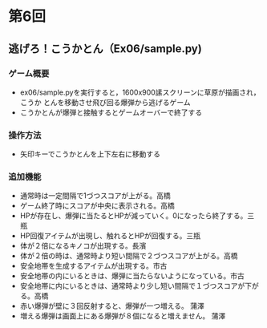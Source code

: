 # 第6回
## 逃げろ！こうかとん（Ex06/sample.py)

### ゲーム概要
- ex06/sample.pyを実行すると，1600x900䛾スクリーンに草原が描画され，こうか
とんを移動させ飛び回る爆弾から逃げるゲーム
- こうかとんが爆弾と接触するとゲームオーバーで終了する
### 操作方法
- 矢印キーでこうかとんを上下左右に移動する
### 追加機能
- 通常時は一定間隔で1づつスコアが上がる。高橋
- ゲーム終了時にスコアが中央に表示される。高橋
- HPが存在し、爆弾に当たるとHPが減っていく。0になったら終了する。三瓶
- HP回復アイテムが出現し、触れるとHPが回復する。三瓶
- 体が２倍になるキノコが出現する。長濱
- 体が２倍の時は、通常時より短い間隔で２づつスコアが上がる。高橋
- 安全地帯を生成するアイテムが出現する。市古
- 安全地帯の内にいるときは、爆弾に当たらないようになっている。市古
- 安全地帯に内にいるときは、通常時より少し短い間隔で１づつスコアが下がる。高橋
- 赤い爆弾が壁に３回反射すると、爆弾が一つ増える。 蒲澤
- 増える爆弾は画面上にある爆弾が８個になると増えません。 蒲澤 